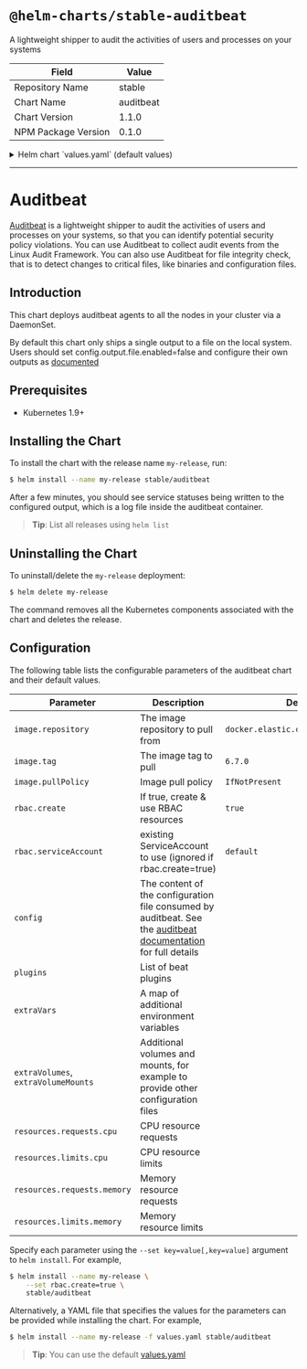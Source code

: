 # `@helm-charts/stable-auditbeat`

A lightweight shipper to audit the activities of users and processes on your systems

| Field               | Value     |
| ------------------- | --------- |
| Repository Name     | stable    |
| Chart Name          | auditbeat |
| Chart Version       | 1.1.0     |
| NPM Package Version | 0.1.0     |

<details>

<summary>Helm chart `values.yaml` (default values)</summary>

```yaml
image:
  repository: docker.elastic.co/beats/auditbeat
  tag: 6.7.0
  pullPolicy: IfNotPresent

config:
  auditbeat.modules:
    - module: auditd
      # keep this 0 and be more selective in auditd rules to rate-limit without dropping audit events
      rate_limit: 0
      # maximum number of audit messages that will be buffered by the kernel
      backlog_limit: 8196
      # See https://www.elastic.co/guide/en/beats/auditbeat/current/auditbeat-module-auditd.html for more info
      audit_rules: |
        # Things that affect identity.
        -w /etc/group -p wa -k identity
        -w /etc/passwd -p wa -k identity
        -w /etc/gshadow -p wa -k identity
        -w /etc/shadow -p wa -k identity
        # Unauthorized access attempts to files (unsuccessful).
        -a always,exit -F arch=b32 -S open,creat,truncate,ftruncate,openat,open_by_handle_at -F exit=-EACCES -F auid>=1000 -F auid!=4294967295 -F key=access
        -a always,exit -F arch=b32 -S open,creat,truncate,ftruncate,openat,open_by_handle_at -F exit=-EPERM -F auid>=1000 -F auid!=4294967295 -F key=access
        -a always,exit -F arch=b64 -S open,truncate,ftruncate,creat,openat,open_by_handle_at -F exit=-EACCES -F auid>=1000 -F auid!=4294967295 -F key=access
        -a always,exit -F arch=b64 -S open,truncate,ftruncate,creat,openat,open_by_handle_at -F exit=-EPERM -F auid>=1000 -F auid!=4294967295 -F key=access
        ## for development
        # failure_mode: log
        # include_raw_message: true
        # include_warnings: true
    - module: file_integrity
      paths:
        - /bin
        - /usr/bin
        - /sbin
        - /usr/sbin
        - /etc

  processors:
    - add_cloud_metadata:

  queue:
    {}
    ## Queue type by name (default 'mem')
    ## The memory queue will present all available events (up to the outputs
    ## bulk_max_size) to the output, the moment the output is ready to server
    ## another batch of events.
    # mem:
    ## Max number of events the queue can buffer.
    # events: 4096
    ## Hints the minimum number of events stored in the queue,
    ## before providing a batch of events to the outputs.
    ## A value of 0 (the default) ensures events are immediately available
    ## to be sent to the outputs.
    # flush.min_events: 2048
    ## Maximum duration after which events are available to the outputs,
    ## if the number of events stored in the queue is < min_flush_events.
    # flush.timeout: 1s

  # When a key contains a period, use this format for setting values on the command line:
  # --set config."output\.file".enabled=false
  output.file:
    path: '/usr/share/auditbeat/data'
    filename: auditbeat
    rotate_every_kb: 10000
    number_of_files: 5

  # output.elasticsearch:
  #  hosts: ["elasticsearch:9200"]
  #  protocol: "https"
  #  username: "elastic"
  #  password: "changeme"

# List of beat plugins
plugins:
  []
  # - kinesis.so

# Additional container arguments
extraArgs:
  []
  # - -d
  # - *

# A map of additional environment variables
extraVars:
  {}
  # test1: "test2"

# Add additional volumes and mounts, for example to read other log files on the host
extraVolumes:
  []
  # - hostPath:
  #     path: /var/log
  #   name: varlog
extraVolumeMounts:
  []
  # - name: varlog
  #   mountPath: /host/var/log
  #   readOnly: true

## Labels to be added to pods
podLabels: {}

## Annotations to be added to pods
podAnnotations: {}

resources:
  {}
  ## We usually recommend not to specify default resources and to leave this as a conscious
  ## choice for the user. This also increases chances charts run on environments with little
  ## resources, such as Minikube. If you do want to specify resources, uncomment the following
  ## lines, adjust them as necessary, and remove the curly braces after 'resources:'.
  # limits:
  #  cpu: 100m
  #  memory: 200Mi
  # requests:
  #  cpu: 100m
  #  memory: 100Mi

## Node labels for pod assignment
## Ref: https://kubernetes.io/docs/concepts/configuration/assign-pod-node/
nodeSelector: {}

## Affinity configuration for pod assignment
## Ref: https://kubernetes.io/docs/concepts/configuration/assign-pod-node/
affinity: {}

rbac:
  # Specifies whether RBAC resources should be created
  create: true

serviceAccount:
  # Specifies whether a ServiceAccount should be created
  create: true
  # The name of the ServiceAccount to use.
  # If not set and create is true, a name is generated using the fullname template
  name:
```

</details>

---

# Auditbeat

[Auditbeat](https://www.elastic.co/guide/en/beats/auditbeat/current/index.html) is a lightweight shipper to audit the activities of users and processes on your systems, so that you can identify potential security policy violations. You can use Auditbeat to collect audit events from the Linux Audit Framework. You can also use Auditbeat for file integrity check, that is to detect changes to critical files, like binaries and configuration files.

## Introduction

This chart deploys auditbeat agents to all the nodes in your cluster via a DaemonSet.

By default this chart only ships a single output to a file on the local system. Users should set config.output.file.enabled=false and configure their own outputs as [documented](https://www.elastic.co/guide/en/beats/auditbeat/current/configuring-output.html)

## Prerequisites

- Kubernetes 1.9+

## Installing the Chart

To install the chart with the release name `my-release`, run:

```bash
$ helm install --name my-release stable/auditbeat
```

After a few minutes, you should see service statuses being written to the configured output, which is a log file inside the auditbeat container.

> **Tip**: List all releases using `helm list`

## Uninstalling the Chart

To uninstall/delete the `my-release` deployment:

```bash
$ helm delete my-release
```

The command removes all the Kubernetes components associated with the chart and deletes the release.

## Configuration

The following table lists the configurable parameters of the auditbeat chart and their default values.

| Parameter                           | Description                                                                                                                                                                                           | Default                             |
| ----------------------------------- | ----------------------------------------------------------------------------------------------------------------------------------------------------------------------------------------------------- | ----------------------------------- |
| `image.repository`                  | The image repository to pull from                                                                                                                                                                     | `docker.elastic.co/beats/auditbeat` |
| `image.tag`                         | The image tag to pull                                                                                                                                                                                 | `6.7.0`                             |
| `image.pullPolicy`                  | Image pull policy                                                                                                                                                                                     | `IfNotPresent`                      |
| `rbac.create`                       | If true, create & use RBAC resources                                                                                                                                                                  | `true`                              |
| `rbac.serviceAccount`               | existing ServiceAccount to use (ignored if rbac.create=true)                                                                                                                                          | `default`                           |
| `config`                            | The content of the configuration file consumed by auditbeat. See the [auditbeat documentation](https://www.elastic.co/guide/en/beats/auditbeat/current/auditbeat-reference-yml.html) for full details |                                     |
| `plugins`                           | List of beat plugins                                                                                                                                                                                  |                                     |
| `extraVars`                         | A map of additional environment variables                                                                                                                                                             |                                     |
| `extraVolumes`, `extraVolumeMounts` | Additional volumes and mounts, for example to provide other configuration files                                                                                                                       |                                     |
| `resources.requests.cpu`            | CPU resource requests                                                                                                                                                                                 |                                     |
| `resources.limits.cpu`              | CPU resource limits                                                                                                                                                                                   |                                     |
| `resources.requests.memory`         | Memory resource requests                                                                                                                                                                              |                                     |
| `resources.limits.memory`           | Memory resource limits                                                                                                                                                                                |                                     |

Specify each parameter using the `--set key=value[,key=value]` argument to `helm install`. For example,

```bash
$ helm install --name my-release \
    --set rbac.create=true \
    stable/auditbeat
```

Alternatively, a YAML file that specifies the values for the parameters can be provided while installing the chart. For example,

```bash
$ helm install --name my-release -f values.yaml stable/auditbeat
```

> **Tip**: You can use the default [values.yaml](values.yaml)
